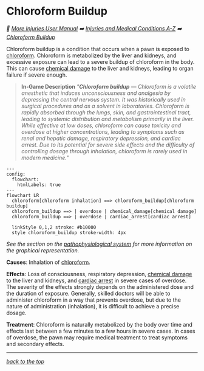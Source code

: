 # Chloroform Buildup

<!-- @generate_breadcrumb_trail {"template": "_:file_folder: {0}_", "connector": " :arrow_right: "} -->
_:file_folder: [More Injuries User Manual](/docs/wiki/README.md) :arrow_right: [Injuries and Medical Conditions A-Z](/docs/wiki/injuries/README.md) :arrow_right: [Chloroform Buildup](/docs/wiki/injuries/chloroform-buildup.md)_
<!-- @end_generated_block -->

Chloroform buildup is a condition that occurs when a pawn is exposed to [chloroform](/docs/wiki/medical-devices.md#chloroform-soaked-cloth). Chloroform is metabolized by the liver and kidneys, and excessive exposure can lead to a severe buildup of chloroform in the body. This can cause [chemical damage](/docs/wiki/injuries/chemical-damage.md#chemical-damage) to the liver and kidneys, leading to organ failure if severe enough.

> **In-Game Description**
> _"**Chloroform buildup** &mdash; Chloroform is a volatile anesthetic that induces unconsciousness and analgesia by depressing the central nervous system. It was historically used in surgical procedures and as a solvent in laboratories. Chloroform is rapidly absorbed through the lungs, skin, and gastrointestinal tract, leading to systemic distribution and metabolism primarily in the liver.  
> While effective at low doses, chloroform can cause toxicity and overdose at higher concentrations, leading to symptoms such as renal and hepatic damage, respiratory depression, and cardiac arrest. Due to its potential for severe side effects and the difficulty of controlling dosage through inhalation, chloroform is rarely used in modern medicine."_

```mermaid
---
config:
  flowchart:
    htmlLabels: true
---
flowchart LR
  chloroform[chloroform inhalation] ==> chloroform_buildup[chloroform buildup]
  chloroform_buildup ==> | overdose | chemical_damage[chemical damage]
  chloroform_buildup ==> | overdose | cardiac_arrest[cardiac arrest]

  linkStyle 0,1,2 stroke: #b10000
  style chloroform_buildup stroke-width: 4px
```

*See the section on the [pathophysiological system](/docs/wiki/pathophysiological-system.md#pathophysiological-system) for more information on the graphical representation.*

**Causes**: Inhalation of [chloroform](/docs/wiki/medical-devices.md#chloroform-soaked-cloth).

**Effects**: Loss of consciousness, respiratory depression, [chemical damage](/docs/wiki/injuries/chemical-damage.md#chemical-damage) to the liver and kidneys, and [cardiac arrest](/docs/wiki/injuries/cardiac-arrest.md#cardiac-arrest) in severe cases of overdose. The severity of the effects strongly depends on the administered dose and the duration of exposure. Generally, skilled doctors will be able to administer chloroform in a way that prevents overdose, but due to the nature of administration (inhalation), it is difficult to achieve a precise dosage.

**Treatment**: Chloroform is naturally metabolized by the body over time and effects last between a few minutes to a few hours in severe cases. In cases of overdose, the pawn may require medical treatment to treat symptoms and secondary effects.

<!-- @generate_link_to_top {"template": "---\n_[back to the top]({1})_"} -->
---
_[back to the top](#chloroform-buildup)_
<!-- @end_generated_block -->
